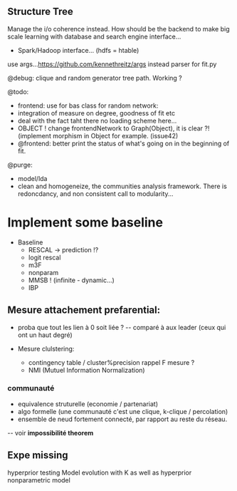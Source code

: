 ## Structure Tree
Manage the i/o coherence instead. 
How should be the backend to make big scale learning with database and search engine interface...
* Spark/Hadoop interface... (hdfs = htable)

use args...https://github.com/kennethreitz/args instead parser for fit.py

@debug: clique and random generator tree path. Working ?

@todo: 
* frontend: use for bas class for random network:
* integration of measure on degree, goodness of fit etc
* deal with the fact taht there no loading scheme here...
* OBJECT ! change frontendNetwork to Graph(Object), it is clear ?! (implement morphism in Object for example. (issue42)
* @frontend: better print the status of what's going on in the beginning of fit.

@purge: 
* model/lda
* clean and homogeneize, the communities analysis framework. There is redoncdancy, and non consistent call to modularity...


# Implement some baseline

* Baseline
    * RESCAL -> prediction !?
    * logit rescal
    * m3F
    * nonparam
    * MMSB ! (infinite - dynamic...)
    * IBP

## Mesure attachement prefarential:
* proba que tout les lien à 0 soit liée ?  -- comparé à aux leader (ceux qui ont un haut degré)

* Mesure clulstering: 
    * contingency table / cluster%precision rappel F mesure ?
    * NMI (Mutuel Information Normalization)

### communauté
* equivalence struturelle (economie / partenariat)
* algo formelle (une communauté c'est une clique, k-clique / percolation)
* ensemble de neud fortement connecté, par rapport au reste du réseau.

-- voir **impossibilité theorem**

## Expe missing
hyperprior testing
Model evolution with K as well as hyperprior nonparametric model
